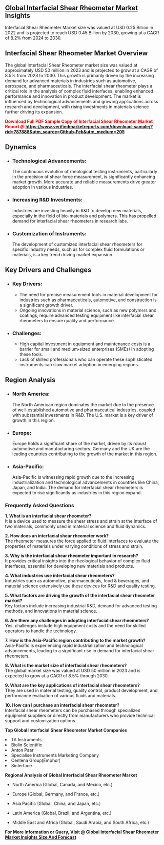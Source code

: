 <h2><a href="https://www.verifiedmarketreports.com/download-sample/?rid=787888&amp;utm_source=Github&amp;utm_medium=205" target="_blank">Global Interfacial Shear Rheometer Market</a> Insights</h2><p>Interfacial Shear Rheometer Market size was valued at USD 0.25 Billion in 2022 and is projected to reach USD 0.45 Billion by 2030, growing at a CAGR of 8.2% from 2024 to 2030.</p><p> <h2>Interfacial Shear Rheometer Market Overview</h2> <p>The global Interfacial Shear Rheometer market size was valued at approximately USD 50 million in 2023 and is projected to grow at a CAGR of 8.5% from 2023 to 2030. This growth is primarily driven by the increasing demand for advanced materials in industries such as automotive, aerospace, and pharmaceuticals. The interfacial shear rheometer plays a critical role in the analysis of complex fluid interfaces, enabling enhanced performance and innovation in product development. The market is influenced by technological advancements and growing applications across research and development, with rising investments in materials science further driving its expansion.</p> <p><strong><p><span class=""><span style="color: #ff0000;"><strong>Download Full PDF Sample Copy of Interfacial Shear Rheometer Market Report</strong> @ </span><a href="https://www.verifiedmarketreports.com/download-sample/?rid=787888&amp;utm_source=Github-Feb&amp;utm_medium=205" target="_blank">https://www.verifiedmarketreports.com/download-sample/?rid=787888&amp;utm_source=Github-Feb&amp;utm_medium=205</a></span></p></strong></p> <h2>Dynamics</h2> <ul> <li><h3>Technological Advancements:</h3> The continuous evolution of rheological testing instruments, particularly in the precision of shear force measurement, is significantly enhancing market growth. More accurate and reliable measurements drive greater adoption in various industries.</li> <li><h3>Increasing R&D Investments:</h3> Industries are investing heavily in R&D to develop new materials, especially in the field of bio-materials and polymers. This has propelled demand for interfacial shear rheometers in research labs.</li> <li><h3>Customization of Instruments:</h3> The development of customized interfacial shear rheometers for specific industry needs, such as for complex fluid formulations or materials, is a key trend driving market expansion.</li> </ul> <h2>Key Drivers and Challenges</h2> <ul> <li><h3>Key Drivers:</h3> <ul> <li>The need for precise measurement tools in material development for industries such as pharmaceuticals, automotive, and construction is a significant growth driver.</li> <li>Ongoing innovations in material science, such as new polymers and coatings, require advanced testing equipment like interfacial shear rheometers to ensure quality and performance.</li> </ul> </li> <li><h3>Challenges:</h3> <ul> <li>High capital investment in equipment and maintenance costs is a barrier for small and medium-sized enterprises (SMEs) in adopting these tools.</li> <li>Lack of skilled professionals who can operate these sophisticated instruments can slow market adoption in emerging regions.</li> </ul> </li> </ul> <h2>Region Analysis</h2> <ul> <li><h3>North America:</h3> The North American region dominates the market due to the presence of well-established automotive and pharmaceutical industries, coupled with substantial investments in R&D. The U.S. market is a key driver of growth in this region.</li> <li><h3>Europe:</h3> Europe holds a significant share of the market, driven by its robust automotive and manufacturing sectors. Germany and the UK are the leading countries contributing to the growth of the market in this region.</li> <li><h3>Asia-Pacific:</h3> Asia-Pacific is witnessing rapid growth due to the increasing industrialization and technological advancements in countries like China, Japan, and India. The demand for interfacial shear rheometers is expected to rise significantly as industries in this region expand.</li> </ul> <h3>Frequently Asked Questions</h3> <p><strong>1. What is an interfacial shear rheometer?</strong><br>It is a device used to measure the shear stress and strain at the interface of two materials, commonly used in material science and fluid dynamics.</p> <p><strong>2. How does an interfacial shear rheometer work?</strong><br>The rheometer measures the force applied to fluid interfaces to evaluate the properties of materials under varying conditions of stress and strain.</p> <p><strong>3. Why is the interfacial shear rheometer important in research?</strong><br>It provides critical insights into the rheological behavior of complex fluid interfaces, essential for developing new materials and products.</p> <p><strong>4. What industries use interfacial shear rheometers?</strong><br>Industries such as automotive, pharmaceuticals, food & beverages, and material science extensively use these devices for R&D and quality testing.</p> <p><strong>5. What factors are driving the growth of the interfacial shear rheometer market?</strong><br>Key factors include increasing industrial R&D, demand for advanced testing methods, and innovations in material science.</p> <p><strong>6. Are there any challenges in adopting interfacial shear rheometers?</strong><br>Yes, challenges include high equipment costs and the need for skilled operators to handle the technology.</p> <p><strong>7. How is the Asia-Pacific region contributing to the market growth?</strong><br>Asia-Pacific is experiencing rapid industrialization and technological advancements, leading to a significant rise in demand for interfacial shear rheometers.</p> <p><strong>8. What is the market size of interfacial shear rheometers?</strong><br>The global market size was valued at USD 50 million in 2023 and is expected to grow at a CAGR of 8.5% through 2030.</p> <p><strong>9. What are the key applications of interfacial shear rheometers?</strong><br>They are used in material testing, quality control, product development, and performance evaluation of various fluids and materials.</p> <p><strong>10. How can I purchase an interfacial shear rheometer?</strong><br>Interfacial shear rheometers can be purchased through specialized equipment suppliers or directly from manufacturers who provide technical support and customization options.</p> </p><p><strong>Top Global Interfacial Shear Rheometer Market Companies</strong></p><div data-test-id=""><p><li>TA Instruments</li><li> Biolin Scientific</li><li> Anton Paar</li><li> Specialise Instruments Marketing Company</li><li> Centena Group(Emphor)</li><li> Sinterface</li></p><div><strong>Regional Analysis of&nbsp;Global Interfacial Shear Rheometer Market</strong></div><ul><li dir="ltr"><p dir="ltr">North America&nbsp;(Global, Canada, and Mexico, etc.)</p></li><li dir="ltr"><p dir="ltr">Europe (Global, Germany, and France, etc.)</p></li><li dir="ltr"><p dir="ltr">Asia Pacific&nbsp;(Global, China, and Japan, etc.)</p></li><li dir="ltr"><p dir="ltr">Latin America&nbsp;(Global, Brazil, and Argentina, etc.)</p></li><li dir="ltr">Middle East and Africa&nbsp;(Global, Saudi Arabia, and South Africa, etc.)</li></ul><p><strong>For More Information or Query, Visit @&nbsp;</strong><strong><a href="https://www.verifiedmarketreports.com/product/interfacial-shear-rheometer-market/?utm_source=Github&amp;utm_medium=205" target="_blank">Global Interfacial Shear Rheometer Market Insights Size And Forecast</a></strong></p></div>
